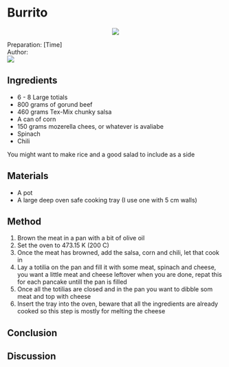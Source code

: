 # Burrito
<p align="center">
<img src="example.png" />
</p>

Preparation: [Time]  
Author:  
<a href="https://discord.com"><img src="https://img.shields.io/badge/Discord-Drillenissen%234268-25?style=for-the-badge&logo=discord" /> </a>  


## Ingredients  
- 6 - 8 Large totials  
- 800 grams of gorund beef  
- 460 grams Tex-Mix chunky salsa  
- A can of corn  
- 150 grams mozerella chees, or whatever is avaliabe  
- Spinach  
- Chili  

You might want to make rice and a good salad to include as a side

## Materials  
- A pot  
- A large deep oven safe cooking tray (I use one with 5 cm walls)  

## Method  
1. Brown the meat in a pan with a bit of olive oil
2. Set the oven to 473.15 K (200 C)
3. Once the meat has browned, add the salsa, corn and chili, let that cook in
4. Lay a totilia on the pan and fill it with some meat, spinach and cheese, you want a little meat and cheese leftover when you are done, repat this for each pancake untill the pan is filled
5. Once all the totilias are closed and in the pan you want to dibble som meat and top with cheese
6. Insert the tray into the oven, beware that all the ingredients are already cooked so this step is mostly for melting the cheese

## Conclusion  


## Discussion
